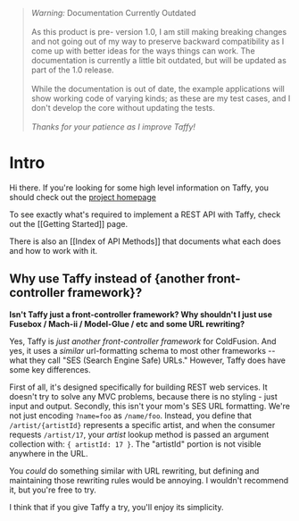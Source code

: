  >*Warning:* Documentation Currently Outdated<br/><br/>As this product is pre- version 1.0, I am still making breaking changes and not going out of my way to preserve backward compatibility as I come up with better ideas for the ways things can work. The documentation is currently a little bit outdated, but will be updated as part of the 1.0 release.<br/><br/>While the documentation is out of date, the example applications will show working code of varying kinds; as these are my test cases, and I don't develop the core without updating the tests.<br/><br/>_Thanks for your patience as I improve Taffy!_

# Intro

Hi there. If you're looking for some high level information on Taffy, you should check out the [project homepage](http://atuttle.github.com/Taffy/)

To see exactly what's required to implement a REST API with Taffy, check out the [[Getting Started]] page.

There is also an [[Index of API Methods]] that documents what each does and how to work with it.

## Why use Taffy instead of {another front-controller framework}?

**Isn't Taffy just a front-controller framework? Why shouldn't I just use Fusebox / Mach-ii / Model-Glue / etc and some URL rewriting?**

Yes, Taffy is _just another front-controller framework_ for ColdFusion. And yes, it uses a _*similar*_ url-formatting schema to most other frameworks -- what they call "SES (Search Engine Safe) URLs." However, Taffy does have some key differences.

First of all, it's designed specifically for building REST web services. It doesn't try to solve any MVC problems, because there is no styling - just input and output. Secondly, this isn't your mom's SES URL formatting. We're not just encoding `?name=foo` as `/name/foo`. Instead, you define that `/artist/{artistId}` represents a specific artist, and when the consumer requests `/artist/17`, your *artist* lookup method is passed an argument collection with: `{ artistId: 17 }`. The "artistId" portion is not visible anywhere in the URL.

You _could_ do something similar with URL rewriting, but defining and maintaining those rewriting rules would be annoying. I wouldn't recommend it, but you're free to try.

I think that if you give Taffy a try, you'll enjoy its simplicity.